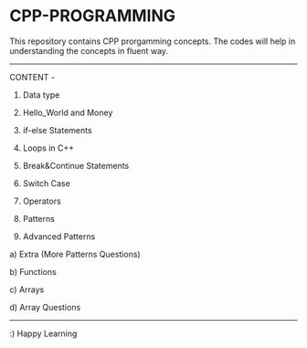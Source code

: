 # CPP-PROGRAMMING

This repository contains CPP prorgamming concepts. The codes will help in understanding the concepts in fluent way.

________________________________________________
CONTENT - 

1)  Data type

2)  Hello_World and Money

3)  if-else Statements

4)  Loops in C++

5)  Break&Continue Statements

6)  Switch Case

7)  Operators

8)  Patterns

9)  Advanced Patterns

a)  Extra (More Patterns Questions)

b) Functions

c) Arrays

d) Array Questions


_______________________________________________

:)  Happy Learning
